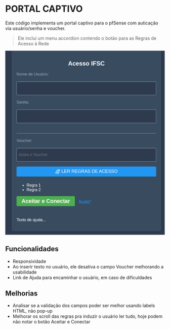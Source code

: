 # PORTAL CAPTIVO
Este código implementa um portal captivo para o pfSense com auticação via usuário/senha e voucher. 

> Ele inclui um menu accordion contendo o botão para as Regras de Acesso à Rede

![captive portal image](image.png)

## Funcionalidades

* Responsividade
* Ao inserir texto no usuário, ele desativa o campo Voucher melhorando a usabilidade
* Link de Ajuda para encaminhar o usuário, em caso de dificuldades

## Melhorias

- Analisar se a validação dos campos poder ser melhor usando labels HTML, não pop-up
- Melhorar os scroll das regras pra induzir o usuário ler tudo, hoje podem não notar o botão Aceitar e Conectar

